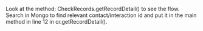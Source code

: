 Look at the method: CheckRecords.getRecordDetail() to see the flow.
Search in Mongo to find relevant contact/interaction id and put it in the main method in line 12 in cr.getRecordDetail().
